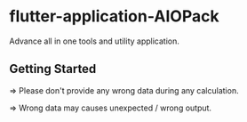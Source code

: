 # flutter-application-AIOPack

Advance all in one tools and utility application.

## Getting Started

=> Please don't provide any wrong data during any calculation.

=> Wrong data may causes unexpected / wrong output.
